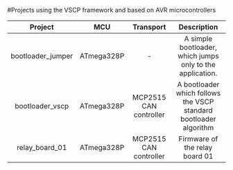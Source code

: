 #Projects using the VSCP framework and based on AVR microcontrollers

| Project  | MCU  | Transport | Description |
| :------: | :--: | :--------:| :---------: |
| bootloader\_jumper | ATmega328P | - | A simple bootloader, which jumps only to the application. |
| bootloader\_vscp   | ATmega328P | MCP2515 CAN controller | A bootloader which follows the VSCP standard bootloader algorithm |
| relay\_board_01    | ATmega328P | MCP2515 CAN controller | Firmware of the relay board 01 |
